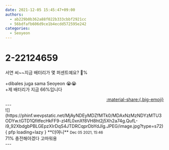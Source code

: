 ```yaml
---
date: 2021-12-05 15:45:47+09:00
authors:
  - ab229b0b362a88f022b333cbbf2921cc
  - 56bdfafb606d9ce1b4ecdd572595e242
categories:
  - Seoyeon
---
```


# 2-22124659

<div class="post-container" markdown="1">
<div class="content-container md-sidebar__scrollwrap" markdown="1">

서연 씨~~지금 배터리가 몇 퍼센트예요? 🔋%<br><br>+dibales juga sama Seoyeon 😭😭<br>+제 배터리가 지금 66%입니다

</div>
</div>

<div style="text-align: right;" markdown="1">
<a href="https://weverse.io/fromis9/fanpost/2-22124659" style="text-align: right;">:material-share:{.big-emoji}</a>
</div>
---

<div class="comments-container md-sidebar__scrollwrap" markdown="1">
<div class="comment" markdown="1">
<div class='id-container' markdown="1">
![](https://phinf.wevpstatic.net/MjAyNDEyMDZfMTk0/MDAxNzMzNDYzMTU3ODYw.tGTD1QfitfecHkFF9-zI4fL0xnXf8VH8ht2j5Xh2a74g.QufL-i9_92XbdgbPBLGEpzXIrDqS4JTDRCqprDbYdJIg.JPEG/image.jpg?type=s72){ pfp loading=lazy }
**<span class="artist">더여니</span>** <small>Dec 05 2021, 15:46</small><br>
</div>
<div class='comment-body' markdown="1">
71% 충전해야겠다 고마워용
</div>
</div>
</div>
---
